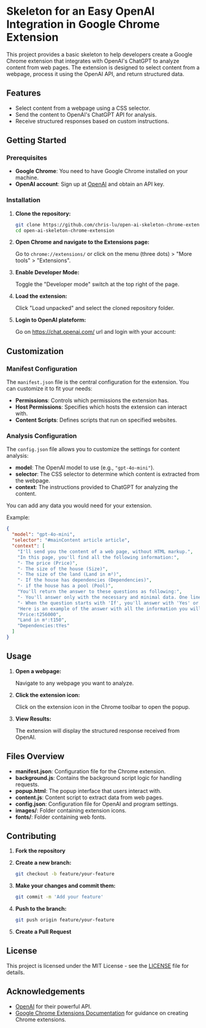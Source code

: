 # Skeleton for an Easy OpenAI Integration in Google Chrome Extension

This project provides a basic skeleton to help developers create a Google Chrome extension that integrates with OpenAI's ChatGPT to analyze content from web pages. The extension is designed to select content from a webpage, process it using the OpenAI API, and return structured data.

## Features

- Select content from a webpage using a CSS selector.  
- Send the content to OpenAI's ChatGPT API for analysis.  
- Receive structured responses based on custom instructions.

## Getting Started

### Prerequisites

- **Google Chrome**: You need to have Google Chrome installed on your machine.  
- **OpenAI account**: Sign up at [OpenAI](https://platform.openai.com/signup) and obtain an API key.

### Installation

1. **Clone the repository:**

   ```bash
   git clone https://github.com/chris-lu/open-ai-skeleton-chrome-extension.git  
   cd open-ai-skeleton-chrome-extension
   ```

2. **Open Chrome and navigate to the Extensions page:**

   Go to `chrome://extensions/` or click on the menu (three dots) > "More tools" > "Extensions".

3. **Enable Developer Mode:**

   Toggle the "Developer mode" switch at the top right of the page.

4. **Load the extension:**

   Click "Load unpacked" and select the cloned repository folder.

5. **Login to OpenAI plateform:**

   Go on https://chat.openai.com/ url and login with your account:


## Customization

### Manifest Configuration

The `manifest.json` file is the central configuration for the extension. You can customize it to fit your needs:

- **Permissions**: Controls which permissions the extension has.  
- **Host Permissions**: Specifies which hosts the extension can interact with.  
- **Content Scripts**: Defines scripts that run on specified websites.

### Analysis Configuration

The `config.json` file allows you to customize the settings for content analysis:

- **model**: The OpenAI model to use (e.g., `"gpt-4o-mini"`).  
- **selector**: The CSS selector to determine which content is extracted from the webpage.  
- **context**: The instructions provided to ChatGPT for analyzing the content.

You can add any data you would need for your extension.

Example:

```json
{
  "model": "gpt-4o-mini",
  "selector": "#mainContent article article",
  "context": [
    "I'll send you the content of a web page, without HTML markup.",
    "In this page, you'll find all the following information:",
    "- The price (Price)",
    "- The size of the house (Size)",
    "- The size of the land (Land in m²)",
    "- If the house has dependencies (Dependencies)",
    "- if the house has a pool (Pool)",
    "You'll return the answer to these questions as following:",
    "- You'll answer only with the necessary and minimal data. One line per each information. The answer should first include the part that was used in parenthesis, then a tabulation character, then the answer.",
    "- When the question starts with 'If', you'll answer with 'Yes' or 'No'",
    "Here is an example of the answer with all the information you will find: ",
    "Price:t256000",
    "Land in m²:t150",
    "Dependencies:tYes"
  ]
}
```

## Usage

1. **Open a webpage:**

   Navigate to any webpage you want to analyze.

2. **Click the extension icon:**

   Click on the extension icon in the Chrome toolbar to open the popup.

3. **View Results:**

   The extension will display the structured response received from OpenAI.

## Files Overview

- **manifest.json**: Configuration file for the Chrome extension.  
- **background.js**: Contains the background script logic for handling requests.  
- **popup.html**: The popup interface that users interact with.  
- **content.js**: Content script to extract data from web pages.  
- **config.json**: Configuration file for OpenAI and program settings.  
- **images/**: Folder containing extension icons.  
- **fonts/**: Folder containing web fonts.

## Contributing

1. **Fork the repository**  
2. **Create a new branch:**

   ```bash
   git checkout -b feature/your-feature
   ```

3. **Make your changes and commit them:**

   ```bash
   git commit -m 'Add your feature'
   ```

4. **Push to the branch:**

   ```bash
   git push origin feature/your-feature
   ```

5. **Create a Pull Request**

## License

This project is licensed under the MIT License - see the [LICENSE](LICENSE) file for details.

## Acknowledgements

- [OpenAI](https://platform.openai.com) for their powerful API.  
- [Google Chrome Extensions Documentation](https://developer.chrome.com/docs/extensions/) for guidance on creating Chrome extensions.
